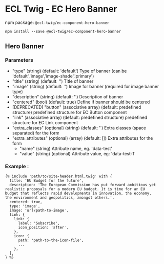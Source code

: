 # ECL Twig - EC Hero Banner

npm package: `@ecl-twig/ec-component-hero-banner`

```shell
npm install --save @ecl-twig/ec-component-hero-banner
```

## Hero Banner

### Parameters

- "type" (string) (default: 'default') Type of banner (can be 'default','image','image-shade','primary')
- "title" (string) (default: '') Title of banner
- "image" (string) (default: '') Image for banner (required for image banner type)
- "description" (string) (default: '') Description of banner
- "centered" (bool) (default: true) Define if banner should be centered
- [DEPRECATED] "button" (associative array) (default: predefined structure) predefined structure for EC Button component
- "link" (associative array) (default: predefined structure) predefined structure for EC Link component
- "extra_classes" (optional) (string) (default: '') Extra classes (space separated) for the form
- "extra_attributes" (optional) (array) (default: []) Extra attributes for the form
  - "name" (string) Attribute name, eg. 'data-test'
  - "value" (string) (optional) Attribute value, eg: 'data-test-1'

### Example :

<!-- prettier-ignore -->
```twig
{% include 'path/to/site-header.html.twig' with {  
  title: 'EU Budget for the future',  
  description: 'The European Commission has put forward ambitious yet realistic proposals for a modern EU budget. It is time for an EU budget that reflects rapid developments in innovation, the economy, the environment and geopolitics, amongst others.',  
  centered: true,  
  type: 'image',  
  image: 'url/path-to-image',  
  link: {  
    link: {  
      label: 'Subscribe',  
      icon_position: 'after',  
    },  
    icon: {  
      path: 'path-to-the-icon-file',  
      ...  
    },  
  },  
} %}
```
